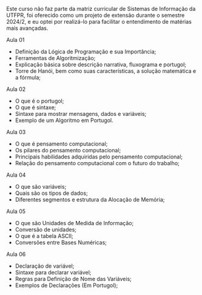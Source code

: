 Este curso não faz parte da matriz curricular de Sistemas de Informação da UTFPR, foi oferecido como um projeto de extensão durante o semestre 2024/2, e eu optei por realizá-lo para facilitar o entendimento de matérias mais avançadas.

Aula 01
  - Definição da Lógica de Programação e sua Importância;
  - Ferramentas de Algoritmização;
  - Explicação básica sobre descrição narrativa, fluxograma e portugol;
  - Torre de Hanói, bem como suas características, a solução matemática e a fórmula;

Aula 02
  - O que é o portugol;
  - O que é sintaxe;
  - Sintaxe para mostrar mensagens, dados e variáveis;
  - Exemplo de um Algoritmo em Portugol.

Aula 03
  - O que é pensamento computacional;
  - Os pilares do pensamento computacional;
  - Principais habilidades adquiridas pelo pensamento computacional;
  - Relação do pensamento computacional com o futuro do trabalho;

Aula 04
  - O que são variáveis;
  - Quais são os tipos de dados;
  - Diferentes segmentos e estrutura da Alocação de Memória;

Aula 05
  - O que são Unidades de Medida de Informação;
  - Conversão de unidades;
  - O que é a tabela ASCII;
  - Conversões entre Bases Numéricas;

Aula 06
  - Declaração de variável;
  - Sintaxe para declarar variável;
  - Regras para Definição de Nome das Variáveis;
  - Exemplos de Declarações (Em Portugol);
